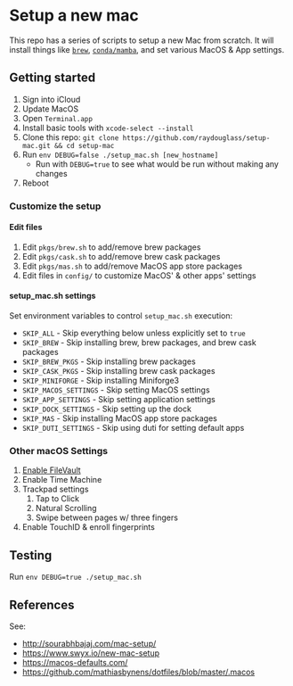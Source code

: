 # Setup a new mac

This repo has a series of scripts to setup a new Mac from scratch. It will install things like [`brew`](https://brew.sh), [`conda/mamba`](https://github.com/conda-forge/miniforge), and set various MacOS & App settings.

## Getting started

1. Sign into iCloud
2. Update MacOS
3. Open `Terminal.app`
4. Install basic tools with `xcode-select --install`
5. Clone this repo: `git clone https://github.com/raydouglass/setup-mac.git && cd setup-mac`
6. Run `env DEBUG=false ./setup_mac.sh [new_hostname]`
    - Run with `DEBUG=true` to see what would be run without making any changes
7. Reboot

### Customize the setup

#### Edit files

1. Edit `pkgs/brew.sh` to add/remove brew packages
2. Edit `pkgs/cask.sh` to add/remove brew cask packages
3. Edit `pkgs/mas.sh` to add/remove MacOS app store packages
4. Edit files in `config/` to customize MacOS' & other apps' settings

#### setup_mac.sh settings

Set environment variables to control `setup_mac.sh` execution:
  - `SKIP_ALL` - Skip everything below unless explicitly set to `true`
  - `SKIP_BREW` - Skip installing brew, brew packages, and brew cask packages
  - `SKIP_BREW_PKGS` - Skip installing brew packages
  - `SKIP_CASK_PKGS` - Skip installing brew cask packages
  - `SKIP_MINIFORGE` - Skip installing Miniforge3
  - `SKIP_MACOS_SETTINGS` - Skip setting MacOS settings
  - `SKIP_APP_SETTINGS` - Skip setting application settings
  - `SKIP_DOCK_SETTINGS` - Skip setting up the dock
  - `SKIP_MAS` - Skip installing MacOS app store packages
  - `SKIP_DUTI_SETTINGS` - Skip using duti for setting default apps

### Other macOS Settings

1. [Enable FileVault](https://support.apple.com/guide/mac-help/encrypt-mac-data-with-filevault-mh11785/mac)
2. Enable Time Machine
3. Trackpad settings
    1. Tap to Click
    2. Natural Scrolling
    3. Swipe between pages w/ three fingers
4. Enable TouchID & enroll fingerprints

## Testing

Run `env DEBUG=true ./setup_mac.sh`

## References

See:
  - http://sourabhbajaj.com/mac-setup/
  - https://www.swyx.io/new-mac-setup
  - https://macos-defaults.com/
  - https://github.com/mathiasbynens/dotfiles/blob/master/.macos
